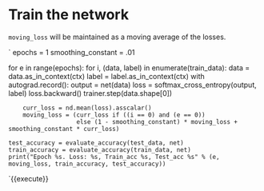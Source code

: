 # Train the network

`moving_loss` will be maintained as a moving average of the losses.

`
epochs = 1
smoothing_constant = .01

for e in range(epochs):
    for i, (data, label) in enumerate(train_data):
        data = data.as_in_context(ctx)
        label = label.as_in_context(ctx)
        with autograd.record():
            output = net(data)
            loss = softmax_cross_entropy(output, label)
        loss.backward()
        trainer.step(data.shape[0])

        curr_loss = nd.mean(loss).asscalar()
        moving_loss = (curr_loss if ((i == 0) and (e == 0))
                       else (1 - smoothing_constant) * moving_loss + smoothing_constant * curr_loss)

    test_accuracy = evaluate_accuracy(test_data, net)
    train_accuracy = evaluate_accuracy(train_data, net)
    print("Epoch %s. Loss: %s, Train_acc %s, Test_acc %s" % (e, moving_loss, train_accuracy, test_accuracy))
`{{execute}}
